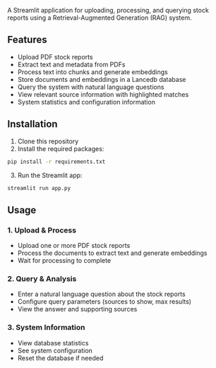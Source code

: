 A Streamlit application for uploading, processing, and querying stock reports using a Retrieval-Augmented Generation (RAG) system.

## Features

- Upload PDF stock reports
- Extract text and metadata from PDFs
- Process text into chunks and generate embeddings
- Store documents and embeddings in a Lancedb database
- Query the system with natural language questions
- View relevant source information with highlighted matches
- System statistics and configuration information

## Installation

1. Clone this repository
2. Install the required packages:

```bash
pip install -r requirements.txt
```

3. Run the Streamlit app:

```bash
streamlit run app.py
```

## Usage

### 1. Upload & Process
- Upload one or more PDF stock reports
- Process the documents to extract text and generate embeddings
- Wait for processing to complete

### 2. Query & Analysis
- Enter a natural language question about the stock reports
- Configure query parameters (sources to show, max results)
- View the answer and supporting sources

### 3. System Information
- View database statistics
- See system configuration
- Reset the database if needed
